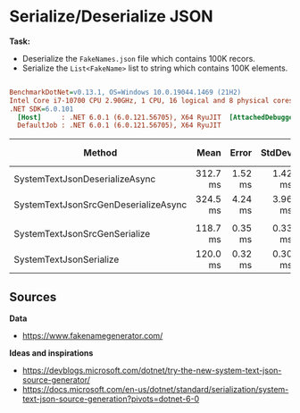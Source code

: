 # Serialize/Deserialize JSON

**Task:**

- Deserialize the `FakeNames.json` file which contains 100K recors.
- Serialize the `List<FakeName>` list to string which contains 100K elements.

``` ini

BenchmarkDotNet=v0.13.1, OS=Windows 10.0.19044.1469 (21H2)
Intel Core i7-10700 CPU 2.90GHz, 1 CPU, 16 logical and 8 physical cores
.NET SDK=6.0.101
  [Host]     : .NET 6.0.1 (6.0.121.56705), X64 RyuJIT  [AttachedDebugger]
  DefaultJob : .NET 6.0.1 (6.0.121.56705), X64 RyuJIT


```
|                               Method |     Mean |   Error |  StdDev | Code Size |     Gen 0 |     Gen 1 |     Gen 2 | Allocated |
|------------------------------------- |---------:|--------:|--------:|----------:|----------:|----------:|----------:|----------:|
|       SystemTextJsonDeserializeAsync | 312.7 ms | 1.52 ms | 1.42 ms |      0 MB | 6500.0000 | 3500.0000 |  500.0000 |     51 MB |
| SystemTextJsonSrcGenDeserializeAsync | 324.5 ms | 4.24 ms | 3.96 ms |      0 MB | 7000.0000 | 4000.0000 | 1000.0000 |     51 MB |
|                                      |          |         |         |           |           |           |           |           |
|        SystemTextJsonSrcGenSerialize | 118.7 ms | 0.35 ms | 0.33 ms |      0 MB |  400.0000 |         - |         - |     67 MB |
|              SystemTextJsonSerialize | 120.0 ms | 0.32 ms | 0.30 ms |      0 MB |  400.0000 |         - |         - |     67 MB |


## Sources

**Data**

- https://www.fakenamegenerator.com/

**Ideas and inspirations**

- https://devblogs.microsoft.com/dotnet/try-the-new-system-text-json-source-generator/
- https://docs.microsoft.com/en-us/dotnet/standard/serialization/system-text-json-source-generation?pivots=dotnet-6-0

